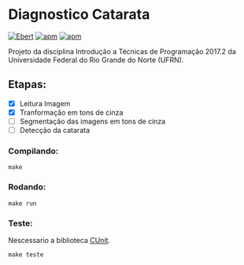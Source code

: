 Diagnostico Catarata
====================
[![Ebert](https://ebertapp.io/github/Bhyan/diagnostico_catarata.svg)](https://ebertapp.io/github/Bhyan/diagnostico_catarata) [![apm](https://img.shields.io/apm/l/vim-mode.svg)]() [![apm](https://img.shields.io/badge/language-C-lightgrey.svg)]()

Projeto da disciplina Introdução a Técnicas de Programação 2017.2 da Universidade Federal do Rio Grande do
Norte (UFRN). 

Etapas:
-------

- [x] Leitura Imagem
- [x] Tranformação em tons de cinza
- [ ] Segmentação das imagens em tons de cinza
- [ ] Detecção da catarata

### Compilando:
```
make
```
### Rodando:
```
make run
```
### Teste:
Nescessario a biblioteca [CUnit](http://cunit.sourceforge.net/).
```
make teste
```
